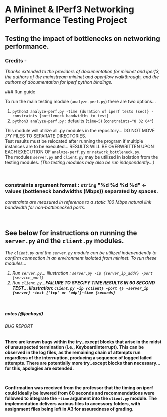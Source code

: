 # A Mininet & IPerf3 Networking Performance Testing Project

## Testing the impact of bottlenecks on networking performance.

### Credits -
<p><em>Thanks extended to the providers of documentation for mininet and iperf3, the authors of the mainstream mininet and openflow walkthrough, and the authors of documentation for iperf python bindings.</em></p>
### Run guide
<p>
To run the main testing module (<code>analyze-perf.py</code>) there are two options...
<ol>
    <li><code>python3 analyze-perf.py -time {duration of iperf tests (sec)} -constraints {bottleneck bandwidths to test}</code></li>
    <li><code>python3 analyze-perf.py</code> : defaults (<code>time=5</code>) (<code>constraints="8 32 64"</code>)</li>
</ol>
This module will utilize all .py modules in the repository... DO NOT MOVE .PY FILES TO SEPARATE DIRECTORIES.<br> 
Test results must be relocated after running the program if multiple instances are to be executed... RESULTS WILL BE OVERWRITTEN UPON EACH EXECUTION OF <code>analyze-perf.py</code> or <code>network_bottleneck.py</code>.<br>
The modules <code>server.py</code> and <code>client.py</code> may be utilized in isolation from the testing modules. <em>(The testing modules may also be run independently...)</em><br>
</p><br>

### constraints argument format : <code>string</code> "%d %d %d %d" <- values (bottleneck bandwidths (Mbps)) separated by spaces.
<p><em>constraints are measured in reference to a static 100 Mbps natural link bandwidth for non-bottlenecked ports.</em></p><br>

## See below for instructions on running the <code>server.py</code> and the <code>client.py</code> modules.
<p><em>The <code>client.py</code> and the <code>server.py</code> module can be utilized independently to confirm connection in an environment isolated from mininet. To run these modules...
<ol>
    <li>Run <code>server.py</code>... illustration : <code>server.py -ip {server_ip_addr} -port {service_port}</code></li>
    <li>Run <code>client.py</code>...<strong>FAILURE TO SPECIFY TIME RESULTS IN 60 SECOND TEST... illustration: <code>client.py -ip {client} -port {} -server_ip {server} -test {'tcp' or 'udp'}-time {seconds}</code></li>
</ol></em><br></p>

##### notes (@jonboyd)
###### BUG REPORT
<p>There are known bugs within the try..except blocks that arise in the midst of unsuspected termination (i.e., KeyboardInterrupt). This can be observed in the log files, as the remaining chain of attempts run regardless of the interruption, producing a sequence of logged failed attempts. There are potentially more try..except blocks than necessary... for this, apologies are extended.</p><br>
<p>Confirmation was received from the professor that the timing on iperf could ideally be lowered from 60 seconds and recommendations were followed to integrate the <code>-time</code> argument into the <code>client.py</code> module. The implementation delivers various files to accessory folders, with assignment files being left in A3 for assuredness of grading.</p><br>
